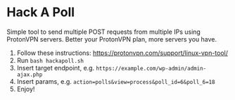 # Hack A Poll
Simple tool to send multiple POST requests from multiple IPs using ProtonVPN servers. Better your ProtonVPN plan, more servers you have.

1) Follow these instructions: https://protonvpn.com/support/linux-vpn-tool/
2) Run `bash hackapoll.sh`
3) Insert target endpoint, e.g. `https://example.com/wp-admin/admin-ajax.php`
4) Insert params, e.g. `action=polls&view=process&poll_id=6&poll_6=18`
5) Enjoy!